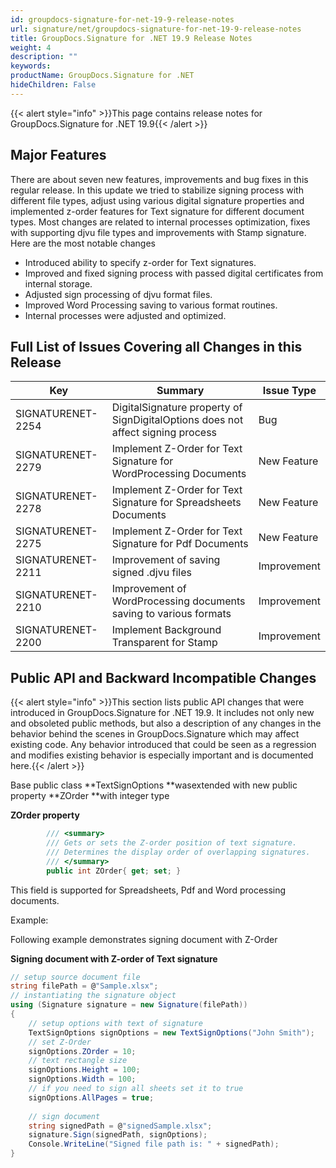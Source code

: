 ```yaml
---
id: groupdocs-signature-for-net-19-9-release-notes
url: signature/net/groupdocs-signature-for-net-19-9-release-notes
title: GroupDocs.Signature for .NET 19.9 Release Notes
weight: 4
description: ""
keywords: 
productName: GroupDocs.Signature for .NET
hideChildren: False
---
```

{{< alert style="info" >}}This page contains release notes for GroupDocs.Signature for .NET 19.9{{< /alert >}}

## Major Features

There are about seven new features, improvements and bug fixes in this regular release. In this update we tried to stabilize signing process with different file types, adjust using various digital signature properties and implemented z-order features for Text signature for different document types. Most changes are related to internal processes optimization, fixes with supporting djvu file types and improvements with Stamp signature. Here are the most notable changes

*   Introduced ability to specify z-order for Text signatures.
*   Improved and fixed signing process with passed digital certificates from internal storage.
*   Adjusted sign processing of djvu format files.
*   Improved Word Processing saving to various format routines.
*   Internal processes were adjusted and optimized.

## Full List of Issues Covering all Changes in this Release

| Key | Summary | Issue Type |
| --- | --- | --- |
| SIGNATURENET-2254 | DigitalSignature property of SignDigitalOptions does not affect signing process | Bug |
| SIGNATURENET-2279 | Implement Z-Order for Text Signature for WordProcessing Documents | New Feature |
| SIGNATURENET-2278 | Implement Z-Order for Text Signature for Spreadsheets Documents | New Feature |
| SIGNATURENET-2275 | Implement Z-Order for Text Signature for Pdf Documents | New Feature |
| SIGNATURENET-2211 | Improvement of saving signed .djvu files | Improvement |
| SIGNATURENET-2210 | Improvement of WordProcessing documents saving to various formats | Improvement |
| SIGNATURENET-2200 | Implement Background Transparent for Stamp | Improvement |

## Public API and Backward Incompatible Changes

{{< alert style="info" >}}This section lists public API changes that were introduced in GroupDocs.Signature for .NET 19.9. It includes not only new and obsoleted public methods, but also a description of any changes in the behavior behind the scenes in GroupDocs.Signature which may affect existing code. Any behavior introduced that could be seen as a regression and modifies existing behavior is especially important and is documented here.{{< /alert >}}

Base public class **TextSignOptions **wasextended with new public property **ZOrder **with integer type

**ZOrder property**

```csharp
        /// <summary>
        /// Gets or sets the Z-order position of text signature.        
        /// Determines the display order of overlapping signatures.
        /// </summary>
        public int ZOrder{ get; set; }
```

This field is supported for Spreadsheets, Pdf and Word processing documents.

Example:

Following example demonstrates signing document with Z-Order

**Signing document with Z-order of Text signature**

```csharp
// setup source document file
string filePath = @"Sample.xlsx";
// instantiating the signature object
using (Signature signature = new Signature(filePath))
{
    // setup options with text of signature
    TextSignOptions signOptions = new TextSignOptions("John Smith");
    // set Z-Order
    signOptions.ZOrder = 10;
    // text rectangle size
    signOptions.Height = 100;
    signOptions.Width = 100;
    // if you need to sign all sheets set it to true
    signOptions.AllPages = true;
    
    // sign document
    string signedPath = @"signedSample.xlsx";
    signature.Sign(signedPath, signOptions);
    Console.WriteLine("Signed file path is: " + signedPath);
}
```
